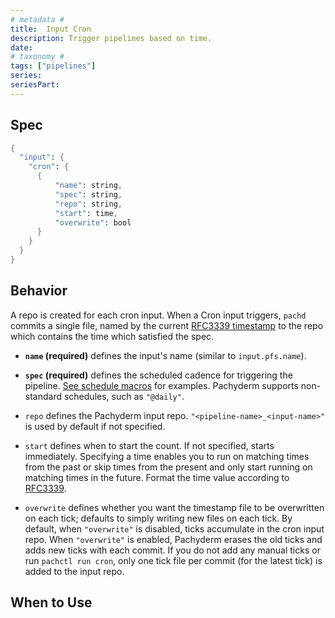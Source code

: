 ```yaml
---
# metadata # 
title:  Input Cron
description: Trigger pipelines based on time.
date: 
# taxonomy #
tags: ["pipelines"]
series:
seriesPart:
---
```



## Spec 

```s
{
  "input": {
    "cron": {
      {
          "name": string,
          "spec": string,
          "repo": string,
          "start": time,
          "overwrite": bool
      }
    }
  }
}
```

## Behavior 
A repo is created for each cron input. When a Cron input triggers, `pachd` commits a single file, named by the current [RFC3339 timestamp](https://www.ietf.org/rfc/rfc3339.txt) to the repo which contains the time which satisfied the spec.


- **`name` (required)** defines the input's name (similar to `input.pfs.name`). 

- **`spec` (required)** defines the scheduled cadence for triggering the pipeline. [See schedule macros](https://en.wikipedia.org/wiki/Cron) for examples. Pachyderm supports non-standard schedules, such as `"@daily"`.

- `repo` defines the Pachyderm input repo. `"<pipeline-name>_<input-name>"` is used by default if not specified.

- `start` defines when to start the count. If not specified, starts immediately.  Specifying a time enables you to run on matching times from the past or skip times
from the present and only start running on matching times in the future. Format the time value according to [RFC3339](https://www.ietf.org/rfc/rfc3339.txt).

- `overwrite` defines whether you want the timestamp file
to be overwritten on each tick; defaults to simply writing new files on each tick. By default,
when `"overwrite"` is disabled, ticks accumulate in the cron input repo. When
`"overwrite"` is enabled, Pachyderm erases the old ticks and adds new ticks
with each commit. If you do not add any manual ticks or run
`pachctl run cron`, only one tick file per commit (for the latest tick)
is added to the input repo.

## When to Use